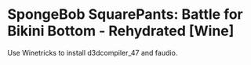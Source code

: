 # SpongeBob SquarePants: Battle for Bikini Bottom - Rehydrated [Wine]

Use Winetricks to install d3dcompiler_47 and faudio.
